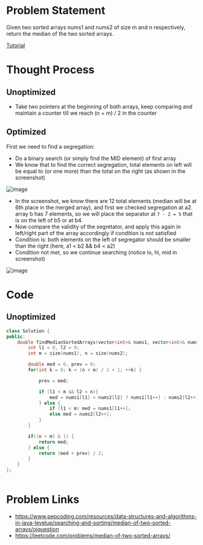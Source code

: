 # Problem Statement
Given two sorted arrays nums1 and nums2 of size m and n respectively, return the median of the two sorted arrays.

[Tutorial](https://www.youtube.com/watch?v=jDJuW7tSxio&list=PL-Jc9J83PIiHhXKonZxk7gbEWsmSYP5kq&index=21)

# Thought Process
## Unoptimized
- Take two pointers at the beginning of both arrays, keep comparing and maintain a counter till we reach (n + m) / 2 in the counter

## Optimized
First we need to find a segregation:
- Do a binary search (or simply find the MID element) of first array
- We know that to find the correct segregation, total elements on left will be equal to (or one more) than the total on the right (as shown in the screenshot)

![image](https://user-images.githubusercontent.com/10897423/135707518-e743df49-1ea8-450b-a191-7c1dc7aa5f34.png)

- In the screenshot, we know there are 12 total elements (median will be at 6th place in the merged array), and first we checked segregation at a2. array b has 7 elements, so we will place the separator at `7 - 2 = 5` that is on the left of b5 or at b4.
- Now compare the validity of the segretator, and apply this again in left/right part of the array accordingly if condition is not satisfied
- Condition is: both elements on the left of segregator should be smaller than the right (here, a1 < b2 && b4 < a2)
- Condition not met, so we continue searching (notice lo, hi, mid in screenshot)

![image](https://user-images.githubusercontent.com/10897423/135707985-a4b45a6f-a83f-4528-9771-b86361196b44.png)


# Code
## Unoptimized
```cpp
class Solution {
public:
    double findMedianSortedArrays(vector<int>& nums1, vector<int>& nums2) {
        int l1 = 0, l2 = 0;
        int m = size(nums1), n = size(nums2);

        double med = 0, prev = 0;
        for(int k = 0; k < (n + m) / 2 + 1; ++k) {

            prev = med;

            if (l1 < m && l2 < n){
                med = nums1[l1] < nums2[l2] ? nums1[l1++] : nums2[l2++];
            } else {
                if (l1 < m) med = nums1[l1++];
                else med = nums2[l2++];
            }
        }

        if((n + m) & 1) {
            return med;
        } else {
            return (med + prev) / 2;
        }
    }
};
```

```cpp

```

# Problem Links
- https://www.pepcoding.com/resources/data-structures-and-algorithms-in-java-levelup/searching-and-sorting/median-of-two-sorted-arrays/ojquestion
- https://leetcode.com/problems/median-of-two-sorted-arrays/
